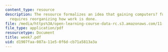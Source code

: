 ```yaml
---
content_type: resource
description: The resource formalizes an idea that gaining computers? full benefits
  requires reorganizing how work is done.
file: /media/https%3A/open-learning-course-data-rc.s3.amazonaws.com/11-128-information-technology-and-the-labor-market-spring-2005/d1907faa087a11e50f6dcb71a5813a3a_week7.pdf
file_type: application/pdf
resourcetype: Document
title: week7.pdf
uid: d1907faa-087a-11e5-0f6d-cb71a5813a3a
---
```

